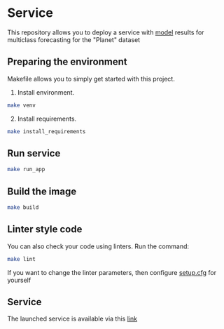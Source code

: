 # Service

This repository allows you to deploy a service with [model](https://github.com/EugeneRomanov/planet_classification/tree/main/hw_01_modeling-dev) results for multiclass forecasting for the "Planet" dataset

## Preparing the environment
Makefile allows you to simply get started with this project.

1. Install environment.
```bash
make venv
```

2. Install requirements.
```bash
make install_requirements
```

## Run service

```bash
make run_app
```

## Build the image

```bash
make build
```

## Linter style code
You can also check your code using linters. Run the command:

```bash
make lint 
```
If you want to change the linter parameters, then configure [setup.cfg](setup.cfg) for yourself


## Service
The launched service is available via this [link]([http://localhost:2444/docs](http://91.206.15.25:1001/docs))
